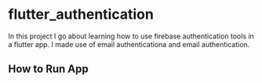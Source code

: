 # flutter_authentication

In this project I go about learning how to use firebase authentication tools
in a flutter app. I made use of email authenticationa and email authentication.

## How to Run App


